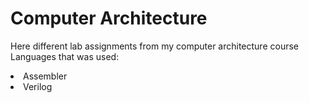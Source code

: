 # Computer Architecture 

Here different lab assignments from my computer architecture course
<br>
Languages that was used:
<li> Assembler
<li> Verilog
